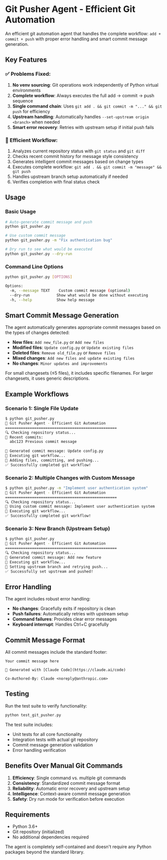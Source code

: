 # Git Pusher Agent - Efficient Git Automation

An efficient git automation agent that handles the complete workflow: `add + commit + push` with proper error handling and smart commit message generation.

## Key Features

### ✅ Problems Fixed:
1. **No venv sourcing**: Git operations work independently of Python virtual environments
2. **Complete workflow**: Always executes the full add → commit → push sequence
3. **Single command chain**: Uses `git add . && git commit -m "..." && git push` for efficiency
4. **Upstream handling**: Automatically handles `--set-upstream origin <branch>` when needed
5. **Smart error recovery**: Retries with upstream setup if initial push fails

### 🚀 Efficient Workflow:
1. Analyzes current repository status with `git status` and `git diff`
2. Checks recent commit history for message style consistency
3. Generates intelligent commit messages based on change types
4. Executes complete workflow: `git add . && git commit -m "message" && git push`
5. Handles upstream branch setup automatically if needed
6. Verifies completion with final status check

## Usage

### Basic Usage
```bash
# Auto-generate commit message and push
python git_pusher.py

# Use custom commit message
python git_pusher.py -m "Fix authentication bug"

# Dry run to see what would be executed
python git_pusher.py --dry-run
```

### Command Line Options
```bash
python git_pusher.py [OPTIONS]

Options:
  -m, --message TEXT    Custom commit message (optional)
  --dry-run            Show what would be done without executing
  -h, --help           Show help message
```

## Smart Commit Message Generation

The agent automatically generates appropriate commit messages based on the types of changes detected:

- **New files**: `Add new_file.py` or `Add new files`
- **Modified files**: `Update config.py` or `Update existing files`
- **Deleted files**: `Remove old_file.py` or `Remove files`
- **Mixed changes**: `Add new files and update existing files`
- **No changes**: `Minor updates and improvements`

For small changesets (≤5 files), it includes specific filenames. For larger changesets, it uses generic descriptions.

## Example Workflows

### Scenario 1: Single File Update
```bash
$ python git_pusher.py
🤖 Git Pusher Agent - Efficient Git Automation
==================================================
🔍 Checking repository status...
📜 Recent commits:
  abc123 Previous commit message
  
📝 Generated commit message: Update config.py
🚀 Executing git workflow...
📝 Adding files, committing, and pushing...
✅ Successfully completed git workflow!
```

### Scenario 2: Multiple Changes with Custom Message
```bash
$ python git_pusher.py -m "Implement user authentication system"
🤖 Git Pusher Agent - Efficient Git Automation
==================================================
🔍 Checking repository status...
📝 Using custom commit message: Implement user authentication system
🚀 Executing git workflow...
✅ Successfully completed git workflow!
```

### Scenario 3: New Branch (Upstream Setup)
```bash
$ python git_pusher.py
🤖 Git Pusher Agent - Efficient Git Automation
==================================================
🔍 Checking repository status...
📝 Generated commit message: Add new feature
🚀 Executing git workflow...
🔄 Setting upstream branch and retrying push...
✅ Successfully set upstream and pushed!
```

## Error Handling

The agent includes robust error handling:

- **No changes**: Gracefully exits if repository is clean
- **Push failures**: Automatically retries with upstream setup
- **Command failures**: Provides clear error messages
- **Keyboard interrupt**: Handles Ctrl+C gracefully

## Commit Message Format

All commit messages include the standard footer:
```
Your commit message here

🤖 Generated with [Claude Code](https://claude.ai/code)

Co-Authored-By: Claude <noreply@anthropic.com>
```

## Testing

Run the test suite to verify functionality:
```bash
python test_git_pusher.py
```

The test suite includes:
- Unit tests for all core functionality
- Integration tests with actual git repository
- Commit message generation validation
- Error handling verification

## Benefits Over Manual Git Commands

1. **Efficiency**: Single command vs. multiple git commands
2. **Consistency**: Standardized commit message format
3. **Reliability**: Automatic error recovery and upstream setup
4. **Intelligence**: Context-aware commit message generation
5. **Safety**: Dry run mode for verification before execution

## Requirements

- Python 3.6+
- Git repository (initialized)
- No additional dependencies required

The agent is completely self-contained and doesn't require any Python packages beyond the standard library.
